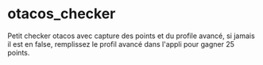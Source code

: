 # otacos_checker
Petit checker otacos avec capture des points et du profile avancé, si jamais il est en false, remplissez le profil avancé dans l'appli pour gagner 25 points.
